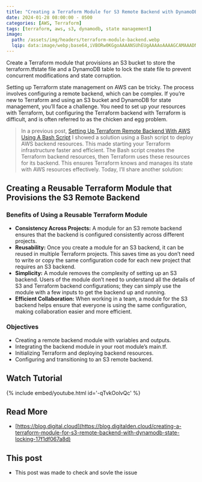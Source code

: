 ```yaml
---
title: "Creating a Terraform Module for S3 Remote Backend with DynamoDB State Locking"
date: 2024-01-28 08:00:00 - 0500
categories: [AWS, Terraform]
tags: [terraform, aws, s3, dynamodb, state management]
image:
  path: /assets/img/headers/terraform-module-backend.webp
  lqip: data:image/webp;base64,iVBORw0KGgoAAAANSUhEUgAAAAoAAAAGCAMAAADNLv/0AAAAsVBMVEWhnKWemKWnpqarp6GopqSnp6exsbC2t7axsbGXk56Mg5ulo5/Js3atp5qysrTl5ODis7Xr1tbe4N+am6GRk5+en6SemZyfmqG6sq7y6N3kurzu29vj5OSdnZ6VlZejo6KXlJycl57AvLbAwuK5wOCoxZzGz8KampyMjJCkpKSYlpyZlZ28vLzZ2+fX2eXR3MzU19Ken5+RkpSlpaWioaKhoKKtra3BwcDCwsHDwsO6urqXTNlFAAAASUlEQVQIHQXBAwKAQBAAwI2Xbdt2/f9hzQBgOEFSNEIMsBwviJKsqBrohmnZjuv5AYRRnKRZXpQV1E3b9cM4zQus236c1/283w+Rewa3s/8M4gAAAABJRU5ErkJggg==
---
```


Create a Terraform module that provisions an S3 bucket to store the terraform.tfstate file and a DynamoDB table to lock the state file to prevent concurrent modifications and state corruption.

Setting up Terraform state management on AWS can be tricky. The process involves configuring a remote backend, which can be complex. If you’re new to Terraform and using an S3 bucket and DynamoDB for state management, you’ll face a challenge. You need to set up your resources with Terraform, but configuring the Terraform backend with Terraform is difficult, and is often referred to as the chicken and egg problem.

> In a previous post, [Setting Up Terraform Remote Backend With AWS Using A Bash Script](/posts/terraform-remote-backend-bash-script/) I showed a solution using a Bash script to deploy AWS backend resources. This made starting your Terraform infrastructure faster and efficient. The Bash script creates the Terraform backend resources, then Terraform uses these resources for its backend. This ensures Terraform knows and manages its state with AWS resources effectively. Today, I’ll share another solution:

## Creating a Reusable Terraform Module that Provisions the S3 Remote Backend

### Benefits of Using a Reusable Terraform Module

- **Consistency Across Projects:** A module for an S3 remote backend ensures that the backend is configured consistently across different projects.
- **Reusability:** Once you create a module for an S3 backend, it can be reused in multiple Terraform projects. This saves time as you don’t need to write or copy the same configuration code for each new project that requires an S3 backend.
- **Simplicity:** A module removes the complexity of setting up an S3 backend. Users of the module don’t need to understand all the details of S3 and Terraform backend configurations; they can simply use the module with a few inputs to get the backend up and running.
- **Efficient Collaboration:** When working in a team, a module for the S3 backend helps ensure that everyone is using the same configuration, making collaboration easier and more efficient.

### Objectives

- Creating a remote backend module with variables and outputs.
- Integrating the backend module in your root module’s main.tf.
- Initializing Terraform and deploying backend resources.
- Configuring and transitioning to an S3 remote backend.

## Watch Tutorial

{% include embed/youtube.html id='-qTvkOolvQc' %}

## Read More

- [https://blog.digital.cloud](https://blog.digitalden.cloud/creating-a-terraform-module-for-s3-remote-backend-with-dynamodb-state-locking-17f1df067a8d)

## This post
- This post was made to check and sovle the issue   